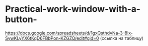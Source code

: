 # Practical-work-window-with-a-button-
https://docs.google.com/spreadsheets/d/1gxQsthdvNa-3-8lx-SywKLyYX6tKqD6FBbPon-KZGZQ/edit#gid=0 (ссылка на таблицу)
